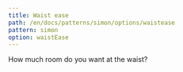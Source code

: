 ```yaml
---
title: Waist ease
path: /en/docs/patterns/simon/options/waistease
pattern: simon
option: waistEase
---
```


How much room do you want at the waist?

